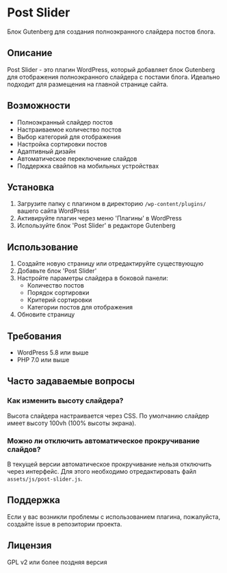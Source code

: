 # Post Slider

Блок Gutenberg для создания полноэкранного слайдера постов блога.

## Описание

Post Slider - это плагин WordPress, который добавляет блок Gutenberg для отображения полноэкранного слайдера с постами блога. Идеально подходит для размещения на главной странице сайта.

## Возможности

- Полноэкранный слайдер постов
- Настраиваемое количество постов
- Выбор категорий для отображения
- Настройка сортировки постов
- Адаптивный дизайн
- Автоматическое переключение слайдов
- Поддержка свайпов на мобильных устройствах

## Установка

1. Загрузите папку с плагином в директорию `/wp-content/plugins/` вашего сайта WordPress
2. Активируйте плагин через меню 'Плагины' в WordPress
3. Используйте блок 'Post Slider' в редакторе Gutenberg

## Использование

1. Создайте новую страницу или отредактируйте существующую
2. Добавьте блок 'Post Slider'
3. Настройте параметры слайдера в боковой панели:
   - Количество постов
   - Порядок сортировки
   - Критерий сортировки
   - Категории постов для отображения
4. Обновите страницу

## Требования

- WordPress 5.8 или выше
- PHP 7.0 или выше

## Часто задаваемые вопросы

### Как изменить высоту слайдера?

Высота слайдера настраивается через CSS. По умолчанию слайдер имеет высоту 100vh (100% высоты экрана).

### Можно ли отключить автоматическое прокручивание слайдов?

В текущей версии автоматическое прокручивание нельзя отключить через интерфейс. Для этого необходимо отредактировать файл `assets/js/post-slider.js`.

## Поддержка

Если у вас возникли проблемы с использованием плагина, пожалуйста, создайте issue в репозитории проекта.

## Лицензия

GPL v2 или более поздняя версия 
